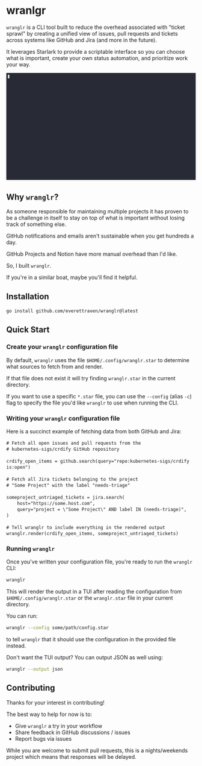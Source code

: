 # wranlgr

`wranglr` is a CLI tool built to reduce the overhead associated with "ticket sprawl"
by creating a unified view of issues, pull requests and tickets across systems
like GitHub and Jira (and more in the future).

It leverages Starlark to provide a scriptable interface so you can choose what
is important, create your own status automation, and prioritize work your way.

![demo](assets/demo.gif)

## Why `wranglr`?

As someone responsible for maintaining multiple projects
it has proven to be a challenge in itself to stay on top
of what is important without losing track of something else.

GitHub notifications and emails aren't sustainable when you get hundreds
a day.

GitHub Projects and Notion have more manual overhead than I'd like.

So, I built `wranglr`.

If you're in a similar boat, maybe you'll find it helpful.

## Installation

```sh
go install github.com/everettraven/wranglr@latest
```

## Quick Start

### Create your `wranglr` configuration file

By default, `wranglr` uses the file `$HOME/.config/wranglr.star`
to determine what sources to fetch from and render.

If that file does not exist it will try finding `wranglr.star` in the current directory.

If you want to use a specific `*.star` file, you can use the `--config` (alias `-c`) flag
to specify the file you'd like `wranglr` to use when running the CLI.

### Writing your `wranglr` configuration file

Here is a succinct example of fetching data from both GitHub and Jira:

```star
# Fetch all open issues and pull requests from the
# kubernetes-sigs/crdify GitHub repository

crdify_open_items = github.search(query="repo:kubernetes-sigs/crdify is:open")

# Fetch all Jira tickets belonging to the project
# "Some Project" with the label "needs-triage"

someproject_untriaged_tickets = jira.search(
    host="https://some.host.com",
    query="project = \"Some Project\" AND label IN (needs-triage)",
)

# Tell wranglr to include everything in the rendered output
wranglr.render(crdify_open_items, someproject_untriaged_tickets)
```

### Running `wranglr`

Once you've written your configuration file, you're ready to run the `wranglr` CLI:
```sh
wranglr
```

This will render the output in a TUI after reading the configuration from `$HOME/.config/wranglr.star`
or the `wranglr.star` file in your current directory.

You can run:
```sh
wranglr --config some/path/config.star
```

to tell `wranglr` that it should use the configuration in the provided file instead.

Don't want the TUI output? You can output JSON as well using:
```sh
wranglr --output json
```


## Contributing

Thanks for your interest in contributing!

The best way to help for now is to:

- Give `wranglr` a try in your workflow
- Share feedback in GitHub discussions / issues
- Report bugs via issues

While you are welcome to submit pull requests, this is a nights/weekends project
which means that responses will be delayed.
